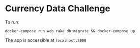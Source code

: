 # Currency Data Challenge

To run:

`docker-compose run web rake db:migrate && docker-compose up`

The app is accessible at `localhost:3000`
